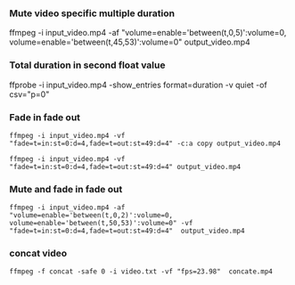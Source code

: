 ### Mute video specific multiple duration
ffmpeg -i input_video.mp4 -af "volume=enable='between(t,0,5)':volume=0, volume=enable='between(t,45,53)':volume=0" output_video.mp4

### Total duration in second float value
ffprobe -i input_video.mp4 -show_entries format=duration -v quiet -of csv="p=0"

### Fade in fade out
`ffmpeg -i input_video.mp4 -vf "fade=t=in:st=0:d=4,fade=t=out:st=49:d=4" -c:a copy output_video.mp4`

`ffmpeg -i input_video.mp4 -vf "fade=t=in:st=0:d=4,fade=t=out:st=49:d=4" output_video.mp4`

### Mute and fade in fade out
`ffmpeg -i input_video.mp4 -af "volume=enable='between(t,0,2)':volume=0, volume=enable='between(t,50,53)':volume=0" -vf "fade=t=in:st=0:d=4,fade=t=out:st=49:d=4"  output_video.mp4`

### concat video
`ffmpeg -f concat -safe 0 -i video.txt -vf "fps=23.98"  concate.mp4`